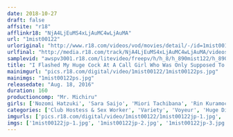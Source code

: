 ```yaml
---
date: 2018-10-27
draft: false
affsite: "r18"
afflinkr18: "NjA4LjEuMS4xLjAuMC4wLjAuMA"
url: "1mist00122"
urloriginal: "http://www.r18.com/videos/vod/movies/detail/-/id=1mist00122"
urlfinal: "http://media.r18.com/track/NjA4LjEuMS4xLjAuMC4wLjAuMA/videos/vod/movies/detail/-/id=1mist00122"
samplevid: "awspv3001.r18.com/litevideo/freepv/h/h_8/h_890mist122/h_890mist122_dmb_w.mp4"
title: "I Flashed My Huge Cock At A Call Girl Who Was Only Supposed To Give Me A Handjob! She Was So Impressed She Let Me Fuck Her - Without A Condom! Complete Hidden Camera Footage Of A Handjob-Only Hooker Taking A Raw Creampie! 4"
mainimgurl: "pics.r18.com/digital/video/1mist00122/1mist00122ps.jpg"
mainimgs: "1mist00122ps.jpg"
releasedate: "Aug. 18, 2016"
duration: 160
productioncomp: "Mr. Michiru"
girls: ['Nozomi Hatzuki', 'Sara Saijo', 'Miori Tachibana', 'Rin Kuramochi (Sakura Mochizuki)']
categories: ['Club Hostess & Sex Worker', 'Variety', 'Voyeur', 'Huge Dick - Large Dick', 'Hi-Def']
imgurls: ['pics.r18.com/digital/video/1mist00122/1mist00122jp-1.jpg', 'pics.r18.com/digital/video/1mist00122/1mist00122jp-2.jpg', 'pics.r18.com/digital/video/1mist00122/1mist00122jp-3.jpg', 'pics.r18.com/digital/video/1mist00122/1mist00122jp-4.jpg', 'pics.r18.com/digital/video/1mist00122/1mist00122jp-5.jpg', 'pics.r18.com/digital/video/1mist00122/1mist00122jp-6.jpg', 'pics.r18.com/digital/video/1mist00122/1mist00122jp-7.jpg', 'pics.r18.com/digital/video/1mist00122/1mist00122jp-8.jpg', 'pics.r18.com/digital/video/1mist00122/1mist00122jp-9.jpg', 'pics.r18.com/digital/video/1mist00122/1mist00122jp-10.jpg', 'pics.r18.com/digital/video/1mist00122/1mist00122jp-11.jpg', 'pics.r18.com/digital/video/1mist00122/1mist00122jp-12.jpg', 'pics.r18.com/digital/video/1mist00122/1mist00122jp-13.jpg', 'pics.r18.com/digital/video/1mist00122/1mist00122jp-14.jpg', 'pics.r18.com/digital/video/1mist00122/1mist00122jp-15.jpg', 'pics.r18.com/digital/video/1mist00122/1mist00122jp-16.jpg', 'pics.r18.com/digital/video/1mist00122/1mist00122jp-17.jpg', 'pics.r18.com/digital/video/1mist00122/1mist00122jp-18.jpg', 'pics.r18.com/digital/video/1mist00122/1mist00122jp-19.jpg', 'pics.r18.com/digital/video/1mist00122/1mist00122jp-20.jpg']
imgs: ['1mist00122jp-1.jpg', '1mist00122jp-2.jpg', '1mist00122jp-3.jpg', '1mist00122jp-4.jpg', '1mist00122jp-5.jpg', '1mist00122jp-6.jpg', '1mist00122jp-7.jpg', '1mist00122jp-8.jpg', '1mist00122jp-9.jpg', '1mist00122jp-10.jpg', '1mist00122jp-11.jpg', '1mist00122jp-12.jpg', '1mist00122jp-13.jpg', '1mist00122jp-14.jpg', '1mist00122jp-15.jpg', '1mist00122jp-16.jpg', '1mist00122jp-17.jpg', '1mist00122jp-18.jpg', '1mist00122jp-19.jpg', '1mist00122jp-20.jpg']
---
```

